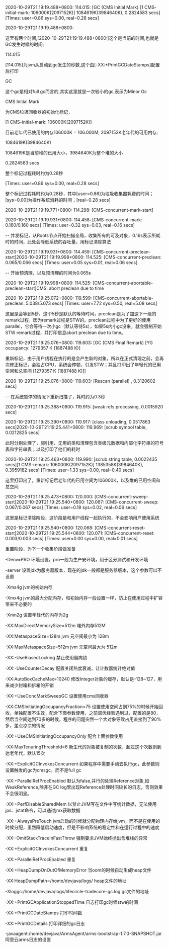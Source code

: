 
2020-10-29T21:19:19.488+0800: 114.015: [GC (CMS Initial Mark) [1 CMS-initial-mark: 106000K(2097152K)] 1084619K(3984640K), 0.2824583 secs] [Times: user=0.86 sys=0.00, real=0.28 secs]

2020-10-29T21:19:19.488+0800: 

这里有两个时间,[2020-10-29T21:19:19.488+0800:]这个是当前的时间,也就是GC发生时候的时间;

114.015

[114.015]为jvm从启动到gc发生的秒数,这个由[-XX:+PrintGCDateStamps]配置后打印

GC

这个gc是相对full gc而言的,其实这里就是一次较小的gc,表示为Minor Gc

CMS Initial Mark

为CMS垃圾回收器的初始化标记，

[1 CMS-initial-mark: 106000K(2097152K)]

目前老年代已使用的内存106000K = 106.000M; 2097152K老年代的可用内存; 

1084619K(3984640K)

1084619K是当前堆的已用大小，3984640K为整个堆的大小

0.2824583 secs

整个标记过程耗时约为0.28秒

[Times: user=0.86 sys=0.00, real=0.28 secs]

整个标记过程耗时约为0.28秒，其中[user=0.86]为垃圾收集器耗费的时间；[sys=0.00]为操作系统消耗的时间；[real=0.28 secs]


2020-10-29T21:19:19.771+0800: 114.298: [CMS-concurrent-mark-start]

2020-10-29T21:19:19.931+0800: 114.458: [CMS-concurrent-mark: 0.160/0.160 secs] [Times: user=0.32 sys=0.03, real=0.16 secs]

-- 并发标记，从Roots节点开始扫描全局，收集所有的可及对象，0.16s表示所耗时的时间，此处会降低系统的吞吐量，用标记清除算法


2020-10-29T21:19:19.931+0800: 114.459: [CMS-concurrent-preclean-start]2020-10-29T21:19:19.998+0800: 114.525: [CMS-concurrent-preclean: 0.065/0.066 secs] [Times: user=0.05 sys=0.01, real=0.06 secs]

-- 开始预清理，以及预清理的时间为0.065s

2020-10-29T21:19:19.998+0800: 114.525: [CMS-concurrent-abortable-preclean-start]CMS: abort preclean due to time 

2020-10-29T21:19:25.072+0800: 119.599: [CMS-concurrent-abortable-preclean: 5.038/5.073 secs] [Times: user=7.72 sys=0.50, real=5.08 secs]

这里是会等到5秒，这个5秒是默认的等待时间，preclean是为了加速下一级的remark过程，因为remark过程是STW的。preclean过程中为了更好的使用parallel，它会等待一次小gc（默认等待5s），如果5s内小gc没来，就会强制开始STW remark过程，并打印信息abort preclean due to time。


2020-10-29T21:19:25.076+0800: 119.603: [GC (CMS Final Remark) [YG occupancy: 1279357 K (1887488 K)]

重新标记，由于用户线程在执行的是会产生新的对象，所以在正式清理之前，会再次修正标记，会独占CPU，系统会停顿，引发STW；并且打印出了年轻代的已用空间和总空间 [1279357 K (1887488 K)]]


2020-10-29T21:19:25.076+0800: 119.603: [Rescan (parallel) , 0.3120602 secs]

-- 在系统暂停的情况下重新扫描了，耗时约为0.3秒


2020-10-29T21:19:25.388+0800: 119.915: [weak refs processing, 0.0015920 secs]

2020-10-29T21:19:25.390+0800: 119.917: [class unloading, 0.0517863 secs]2020-10-29T21:19:25.441+0800: 119.969: [scrub symbol table, 0.0212825 secs]

此时分别处理了，弱引用、无用的类和清理包含类级元数据和内部化字符串的符号表和字符串表；以及打印了他们的耗时


2020-10-29T21:19:25.463+0800: 119.990: [scrub string table, 0.0022435 secs][1 CMS-remark: 106000K(2097152K)] 1385358K(3984640K), 0.3959182 secs] [Times: user=1.33 sys=0.00, real=0.40 secs]

这里打印出了，重新标记后老年代的已用空间为106000K，以及堆的已用空间和总空间


2020-10-29T21:19:25.473+0800: 120.000: [CMS-concurrent-sweep-start]2020-10-29T21:19:25.540+0800: 120.067: [CMS-concurrent-sweep: 0.067/0.067 secs] [Times: user=0.18 sys=0.02, real=0.06 secs]

这里是标记清除阶段，这阶段是和用户线程一起执行的，不会影响用户使用系统



2020-10-29T21:19:25.540+0800: 120.068: [CMS-concurrent-reset-start]2020-10-29T21:19:25.544+0800: 120.071: [CMS-concurrent-reset: 0.003/0.003 secs] [Times: user=0.00 sys=0.00, real=0.01 secs]

重置阶段，为下一个收集阶段做准备













-Denv=PRO
环境设置，pro一般为生产安环境，用于区分测试和开发环境


-server
设置jdk为服务器版本，现在的jdk一般都是服务器版本，这个参数可以不设置


-Xms4g 
jvm的初始内存


-Xmx4g 
jvm的最大分配内存，和初始内存一般设置一样，防止在使用过程中扩容带来不必要的


-Xmn2g
设置年轻代的内存为2g


-XX:MaxDirectMemorySize=512m
堆外内存512M


-XX:MetaspaceSize=128m
jvm 元空间最小为 128m


-XX:MaxMetaspaceSize=512m 
jvm 元空间最大为 512m


-XX:-UseBiasedLocking
禁止使用偏向锁


-XX:-UseCounterDecay 
配置关闭热度衰减，让计数器统计绝对值


-XX:AutoBoxCacheMax=10240
修改Integer对象的缓存，默认是-128~127，用来减少封箱和拆箱的开销


-XX:+UseConcMarkSweepGC
设置使用cms回收器


-XX:CMSInitiatingOccupancyFraction=75
设置使用空间占到75%的时候开始回收，单独配置不生效，配合下面参数使用，之前调优经验遇到过，配置的是80，然后当空间达到70多的时候，程序的问题突然一个大对象导致占用直接到了90%多，差点凉凉的情况


-XX:+UseCMSInitiatingOccupancyOnly
配合上面参数使用


 -XX:MaxTenuringThreshold=6 
新生代的对象被复制的次数，超过这个次数则到达老年代，默认15次


-XX:+ExplicitGCInvokesConcurrent
如果程序中需要手动去执行gc，此参数则设置触发的gc为cmsgc，而不是full gc


-XX:+ParallelRefProcEnabled 
默认为false,并行的处理Reference对象,如WeakReference,除非在GC log里出现Reference处理时间较长的日志，否则效果不会很明显。


-XX:+PerfDisableSharedMem 
以禁止JVM写在文件中写统计数据，无法使用jps、jstat命令，可以通过jmx获取数据


-XX:+AlwaysPreTouch 
jvm启动的时候就分配物理内存给jvm，而不是在使用的时候分配，虽然降低启动速度，但是不影响系统的稳定性和在运行过程中的速度


-XX:-OmitStackTraceInFastThrow
强制要求JVM始终抛出含堆栈的异常


  -XX:+ExplicitGCInvokesConcurrent
重复


 -XX:+ParallelRefProcEnabled 
重复


-XX:+HeapDumpOnOutOfMemoryError
当oom的时候自动生成heap文件


 -XX:HeapDumpPath=/home/devjava/logs/ 
heap文件的地址


-Xloggc:/home/devjava/logs/lifecircle-tradecore-gc.log
gc文件的地址


 -XX:+PrintGCApplicationStoppedTime
日志打印gc时候stw的时间


 -XX:+PrintGCDateStamps 
打印时间戳


-XX:+PrintGCDetails
打印详细的gc日志


 -javaagent:/home/devjava/ArmsAgent/arms-bootstrap-1.7.0-SNAPSHOT.jar
阿里云arms日志的设置

